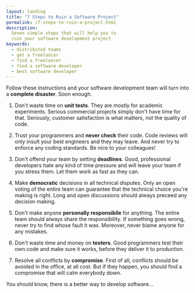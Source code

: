 ```yaml
---
layout: landing
title: "7 Steps to Ruin a Software Project"
permalink: /7-steps-to-ruin-a-project.html
description:
  Seven simple steps that will help you to
  ruin your software development project
keywords:
  - distributed teams
  - get a freelancer
  - find a freelancer
  - find a software developer
  - best software developer
---
```


Follow these instructions and your software development
team will turn into a **complete disaster**. Soon enough.

<!--
<img src="/images/landing/7-steps.jpg"
  class="picture" alt="seven steps to ruin a project"/>
-->

1. Don't waste time on **unit tests**. They are mostly for
academic experiments. Serious commercial projects simply don't have
time for that. Seriously, customer satisfaction is what matters, not
the quality of code.

2. Trust your programmers and **never check** their code. Code
reviews will only insult your best engineers and they may leave.
And never try to enforce any coding standards.
Be nice to your colleagues!

3. Don't offend your team by setting **deadlines**. Good, professional developers
hate any kind of time pressure and will leave your team if you stress
them. Let them work as fast as they can.

4. Make **democratic** decisions in all technical disputes. Only an open voting
of the entire team can guarantee that the technical choice you're making
is right. Long and open discussions should always preceed any decision making.

5. Don't make anyone **personally responsibile** for anything. The entire
team should always share the responsibility. If something goes wrong, never
try to find whose fault it was. Moreover, never blame anyone for any mistakes.

6. Don't waste time and money on **testers**. Good programmers test their
own code and make sure it works, before they deliver it to production.

7. Resolve all conflicts by **compromise**. First of all,
conflicts should be avoided in the office, at all cost. But if they happen,
you should find a compromise that will calm everybody down.

You should know, there is a better way to develop software...
